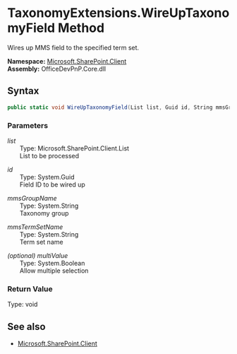 # TaxonomyExtensions.WireUpTaxonomyField Method  
Wires up MMS field to the specified term set.  

**Namespace:** [Microsoft.SharePoint.Client](Microsoft.SharePoint.Client.md)  
**Assembly:** OfficeDevPnP.Core.dll  
## Syntax
```C#
public static void WireUpTaxonomyField(List list, Guid id, String mmsGroupName, String mmsTermSetName, Boolean multiValue)
```
### Parameters
*list*  
&emsp;&emsp;Type: Microsoft.SharePoint.Client.List  
&emsp;&emsp;List to be processed  

*id*  
&emsp;&emsp;Type: System.Guid  
&emsp;&emsp;Field ID to be wired up  

*mmsGroupName*  
&emsp;&emsp;Type: System.String  
&emsp;&emsp;Taxonomy group  

*mmsTermSetName*  
&emsp;&emsp;Type: System.String  
&emsp;&emsp;Term set name  

*(optional) multiValue*  
&emsp;&emsp;Type: System.Boolean  
&emsp;&emsp;Allow multiple selection  

### Return Value
Type: void  

## See also
- [Microsoft.SharePoint.Client](Microsoft.SharePoint.Client.md)
